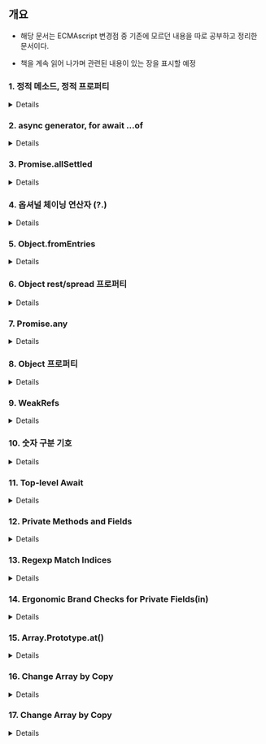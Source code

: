 ## 개요

- 해당 문서는 ECMAscript 변경점 중 기존에 모르던 내용을 따로 공부하고 정리한 문서이다.

- 책을 계속 읽어 나가며 관련된 내용이 있는 장을 표시할 예정

### 1. 정적 메소드, 정적 프로퍼티

<details>

- 정적 메소드 : prototype 이 아닌 함수 자체에 설정된 메소드 (static 키워드를 붙여 만듬)
- 예시

```js
   Class User {
     static staticMethod() {
       alert(this === User);
     }
   }

   User.staticMethod();
```

- 정적 프로퍼티 예시

```js
  Class User {
    static age = 25;
  }

  alert(User.age);
```

  </details>

### 2. async generator, for await ...of

<details>

- async 키워드가 붙은 제너레이터에서 반복문 내 모든 비동기 구문에 await

- Promise.all() 과의 차이 : all() 의 병렬 동작과 달리 순차적으로 실행

</details>

### 3. Promise.allSettled

<details>

- Promise.all()과의 차이 : all()은 하나라도 거절되면 전체를 거절

- 반면 allSettled()는 모든 프라미스가 처리될때까지 기다림

  ```js
        [
        {status: 'fulfilled', value: ...응답...},
        {status: 'fulfilled', value: ...응답...},
        {status: 'rejected', reason: ...에러 객체...}
        ]
  ```

</details>

### 4. 옵셔널 체이닝 연산자 (?.)

<details>

- ?. 앞의 평가 대상이 undefined 나 null 의 경우 평가를 멈추고 undefined를 반환

```js
const user = {
  name : 'Park'
  age : 25
}

console.log(user.address.city) // Err
console.log(user.address?.city) // undefined
```

</details>

### 5. Object.fromEntries

<details>

- 2차원 배열을 객체로 묶어주는 메소드

```js
const arr = [
  ["foo", 1],
  ["bar", 2, 3],
  ["baz", [1, 2, 3]],
];

const obj = Object.fromEntries(arr);

console.log(obj);
// { foo : 1, bar : 2, baz : [1, 2, 3]}
```

- entries()와 반대

</details>

### 6. Object rest/spread 프로퍼티

<details>

- spread : 전개연산자

- rest : 변수 할당된 요소를 제외한 나머지 할당

```js
const arr = [1, 2, 3, 4];
const [one, ...rest] = arr;
//[one, two, ...rest]도 가능

console.log(one); // 1
console.log(rest); // [2, 3, 4]
```

</details>

### 7. Promise.any

<details>

- 이행되는 프로미스 집합에서 첫번째로 성공한 프로미스 결과 반환

- 여러개의 프로미스를 병렬로 실행하되, 모든 프로미스의 결과가 필요하지 않을때 사용

- 모두 거부 됐을땐 에러 반환

</details>

### 8. Object 프로퍼티

<details>

- 데이터 프로퍼티 : 값을 저장하기 위한 프로퍼티

- 접근자 프로퍼티 : 값이 없음, 프로퍼티를 읽거나 쓸 때 호출하는 함수를 값 대신 지정하는 프로퍼티

- getter와 setter

  ```js
  const obj =  {
    get propName() {
      //getter, obj.propName에서 실행되는 코드
    }

    set propName(value) {
      //setter, obj.propName = value에서 실행되는 코드
    }
  }
  ```

  - 예시

  ```js
  const obj = {
    name: "Park",
    age: 25,

    get propAge() {
      return `나이 : ${this.age}`;
    },

    set propAge(value) {
      this.age = value;
    },
  };

  console.log(obj.propAge); //나이 : 25
  obj.propAge = 26;
  console.log(obj.propAge); // 나이 : 26
  ```

- defineProperty 예시

```js
const user = {
  name: "John",
  surname: "Smith",
};

Object.defineProperty(user, "fullName", {
  get() {
    return `${this.name} ${this.surname}`;
  },

  set(value) {
    [this.name, this.surname] = value.split(" ");
  },
});

console.log(user.fullName); // John Smith
```

</details>

### 9. WeakRefs

<details>

- 약한 참조 : 객체에 대한 참조가 있어도 가비지 컬렉션이 일어 날 수 있음

```js
const wm = new WeakMap();
{
  const ref = {};
  const metaData = "foo";
  wm.set(ref, metaData);
  wm.get(ref); // metaData
}
// 블록 스코프 내 `ref`에 대한 참조가 없다면, `wm`의 키로 접근이 가능하더라도
// 가비지 컬렉션이 일어날 수 있다.

const ws = new WeakSet();
{
  const ref = {};
  ws.add(ref);
  ws.has(ref); // true
}
// 블록 스코프 내 `ref`에 대한 참조가 없다면, `ws`의 키로 접근이 가능하더라도
// 가비지 컬렉션이 일어날 수 있다.
```

- [참고 toastUI post](https://ui.toast.com/posts/ko_20210624)

</details>

### 10. 숫자 구분 기호

<details>

- 가독성이 떨어질 만큼 큰 수에 구분기호를 넣을 수 있다.

- 사용자가 원하는 곳 어느곳에나 넣을 수 있다. ex)10_0_000_00 이런식으로도 가능

```js
//before
1000000000; // 10억
//after
1_000_000_000;

const a = 1_000_000_000;
console.log(a); // output: 1000000000
```

</details>

### 11. Top-level Await

<details>

- 비동기 함수 외부에서도 awailt 연산자 사용 가능

```js
import { getInfo } from "./User";
const user = await getInfo();
```

</details>

### 12. Private Methods and Fields

<details>

- \# 기호를 사용해 private 클래스 필드 선언

```js
class hello {
  fields = 0;
  #title;

  get #title() { return #title; }
  set #title() { #title = null; }
}
```

</details>

### 13. Regexp Match Indices

<details>

- d 문자를 활용해 일치하는 문자열의 시작 및 끝 인덱스가 있는 배열 반환

```js
const re1 = /a+(?<Z>z)?/d;

// indices are relative to start of the input string:
const s1 = "xaaaz";
const m1 = re1.exec(s1);
m1.indices[0][0] === 1;
m1.indices[0][1] === 5;
s1.slice(...m1.indices[0]) === "aaaz";
```

</details>

### 14. Ergonomic Brand Checks for Private Fields(in)

<details>

- in 연산자를 사용해 클래스에 필드가 있는지 여부 확인 가능

```js
class hello{
  name;
  #title;
    get #title() {
    return #title;
  }
  set #title() {
  	#title=null;
  }
  static hasTitle(obj1) {
    return #title in obj1;
  }
}
```

</details>

### 15. Array.Prototype.at()

<details>

- at() 함수로 양수 및 음수 인덱스를 사용해 문자열 인덱싱

```js
const arr = [1, 2, 3, 4];

console.log(arr.at(-1)); // 4
console.log(arr.at(1)); // 2
```

</details>

### 16. Change Array by Copy

<details>

- 기존 배열 제어 메소드(reverse(), sort(), splice()) 등은 원본 배열을 변형 시켰다.

- 원본 배열을 변형 하지않고 복사된 배열을 반환 하는 (toReversed(), toSorted(), toSpliced()) 메소드 추가

</details>

### 17. Change Array by Copy

<details>

- 기존 배열 제어 메소드(reverse(), sort(), splice()) 등은 원본 배열을 변형 시켰다.

- 원본 배열을 변형 하지않고 복사된 배열을 반환 하는 (toReversed(), toSorted(), toSpliced()) 메소드 추가

</details>
